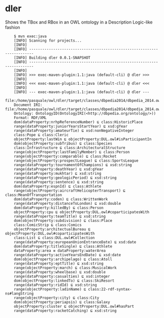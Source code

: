 # dler

Shows the TBox and RBox in an OWL ontology in a Description Logic-like fashion

		$ mvn exec:java
		[INFO] Scanning for projects...
		[INFO]                                                                         
		[INFO] ------------------------------------------------------------------------
		[INFO] Building dler 0.0.1-SNAPSHOT
		[INFO] ------------------------------------------------------------------------
		[INFO] 
		[INFO] >>> exec-maven-plugin:1.1:java (default-cli) @ dler >>>
		[INFO] 
		[INFO] <<< exec-maven-plugin:1.1:java (default-cli) @ dler <<<
		[INFO] 
		[INFO] --- exec-maven-plugin:1.1:java (default-cli) @ dler ---
		file:/home/pasquale/owl/dler/target/classes/dbpedia2014/dbpedia_2014.owl
		Document IRI: file:/home/pasquale/owl/dler/target/classes/dbpedia2014/dbpedia_2014.owl
		Ontology: OntologyID(OntologyIRI(<http://dbpedia.org/ontology/>))
		Format: RDF/XML
		dom(dataProperty:nrhpReferenceNumber) ⊑ class:HistoricPlace
		range(dataProperty:juniorYearsStartYear) ⊑ xsd:gYear
		range(dataProperty:amateurTie) ⊑ xsd:nonNegativeInteger
		class:Pope ⊑ class:Cleric
		objectProperty:lastWin ⊑ objectProperty:DUL.owl#isParticipantIn
		dom(objectProperty:subTribus) ⊑ class:Species
		class:Infrastructure ⊑ class:ArchitecturalStructure
		range(objectProperty:lastFamilyMember) ⊑ class:Person
		range(objectProperty:comparable) ⊑ class:Rocket
		range(objectProperty:prospectLeague) ⊑ class:SportsLeague
		range(dataProperty:tournamentOfChampions) ⊑ xsd:string
		range(dataProperty:deathYear) ⊑ xsd:gYear
		range(dataProperty:mukhtar) ⊑ xsd:string
		range(dataProperty:geologicPeriod) ⊑ xsd:string
		range(dataProperty:sentence) ⊑ xsd:string
		dom(dataProperty:espnId) ⊑ class:Athlete
		range(objectProperty:aircraftHelicopterTransport) ⊑ class:MeanOfTransportation
		dom(dataProperty:coden) ⊑ class:WrittenWork
		range(dataProperty:distanceToLondon) ⊑ xsd:double
		dom(dataProperty:killedBy) ⊑ class:Person
		objectProperty:cpu ⊑ objectProperty:DUL.owl#coparticipatesWith
		range(dataProperty:teamTitle) ⊑ xsd:string
		dom(objectProperty:subdivision) ⊑ class:Place
		class:ComicStrip ⊑ class:Comics
		objectProperty:architectualBureau ⊑ objectProperty:DUL.owl#coparticipatesWith
		class:List ⊑ class:DUL.owl#Collection
		range(dataProperty:europeanUnionEntranceDate) ⊑ xsd:date
		dom(dataProperty:titleSingle) ⊑ class:Athlete
		dataProperty:area ≡ dataProperty:waterArea
		range(dataProperty:activeYearsEndDate) ⊑ xsd:date
		dom(objectProperty:archipelago) ⊑ class:Atoll
		range(dataProperty:eptTitle) ⊑ xsd:string
		range(objectProperty:march) ⊑ class:MusicalWork
		range(dataProperty:wheelbase) ⊑ xsd:double
		range(dataProperty:casualties) ⊑ xsd:integer
		dom(objectProperty:linkedTo) ⊑ class:SkiResort
		range(dataProperty:ridId) ⊑ xsd:string
		range(objectProperty:ladinName) ⊑ class:22-rdf-syntax-ns#langString
		range(objectProperty:city) ⊑ class:City
		dom(objectProperty:periapsis) ⊑ class:Galaxy
		objectProperty:cluster ⊑ objectProperty:DUL.owl#hasPart
		range(dataProperty:racketCatching) ⊑ xsd:string
